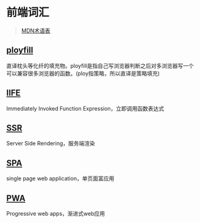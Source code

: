 # 前端词汇

> [MDN术语表](https://developer.mozilla.org/zh-CN/docs/Glossary)

## [ployfill](https://developer.mozilla.org/zh-CN/docs/Glossary/Polyfill)

直译枕头等化纤的填充物。ployfill是指自己写浏览器判断之后对多浏览器写一个可以兼容很多浏览器的函数。(ploy指策略，所以直译是策略填充)

## [IIFE](https://developer.mozilla.org/zh-CN/docs/Glossary/%E7%AB%8B%E5%8D%B3%E6%89%A7%E8%A1%8C%E5%87%BD%E6%95%B0%E8%A1%A8%E8%BE%BE%E5%BC%8F)

Immediately Invoked Function Expression，立即调用函数表达式

## [SSR](https://cn.vuejs.org/v2/guide/ssr.html)

Server Side Rendering，服务端渲染

## [SPA](https://baike.baidu.com/item/SPA/17536313)

single page web application，单页面富应用

## [PWA](https://developer.mozilla.org/zh-CN/docs/Web/Progressive_web_apps)

Progressive web apps，渐进式web应用
